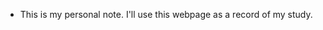 - This is my personal note. I'll use this webpage as a record of my study.

<!---
MIHYLE1101/MIHYLE1101 is a ✨ special ✨ repository because its `README.md` (this file) appears on your GitHub profile.
You can click the Preview link to take a look at your changes.
--->
